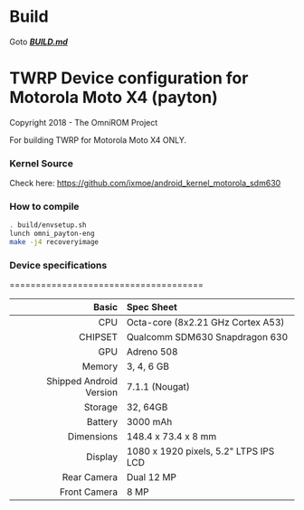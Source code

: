 # Build
Goto ___[BUILD.md](BUILD.md)___
# TWRP Device configuration for Motorola Moto X4 (payton)

Copyright 2018 - The OmniROM Project

For building TWRP for Motorola Moto X4 ONLY.

### Kernel Source
Check here: https://github.com/ixmoe/android_kernel_motorola_sdm630

### How to compile

```sh
. build/envsetup.sh
lunch omni_payton-eng
make -j4 recoveryimage
```

### Device specifications
=====================================

Basic   | Spec Sheet
-------:|:-------------------------
CPU     | Octa-core (8x2.21 GHz Cortex A53)
CHIPSET | Qualcomm SDM630 Snapdragon 630
GPU     | Adreno 508
Memory  | 3, 4, 6 GB
Shipped Android Version | 7.1.1 (Nougat)
Storage | 32, 64GB
Battery | 3000 mAh
Dimensions | 148.4 x 73.4 x 8 mm
Display | 1080 x 1920 pixels, 5.2" LTPS IPS LCD
Rear Camera  | Dual 12 MP
Front Camera | 8 MP
